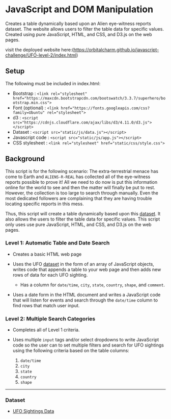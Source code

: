 # JavaScript and DOM Manipulation
Creates a table dynamically based upon an Alien eye-witness reports dataset. The website allows users to filter the table data for specific values. Created using pure JavaScript, HTML, and CSS, and D3.js on the web pages.

visit the deployed website here:(https://orbitalcharm.github.io/javascript-challenge/UFO-level-2/index.html)

## Setup
The following must be included in index.html:
* Bootstrap : `<link rel="stylesheet" href="https://maxcdn.bootstrapcdn.com/bootswatch/3.3.7/superhero/bootstrap.min.css">`
* Font (optional) : `<link href="https://fonts.googleapis.com/css?family=Ubuntu" rel="stylesheet">`
* d3 : `<script src="https://cdnjs.cloudflare.com/ajax/libs/d3/4.11.0/d3.js"></script>`
* Dataset : `<script src="static/js/data.js"></script>`
* Javascript code : `<script src="static/js/app.js"></script>`
* CSS stylesheet : `<link rel="stylesheet" href="static/css/style.css">`


## Background

This script is for the following scenario: The extra-terrestrial menace has come to Earth and `ALIENS-R-REAL` has collected all of the eye-witness reports possible to prove it! All we need to do now is put this information online for the world to see and then the matter will finally be put to rest. However, the collection is too large to search through manually. Even the most dedicated followers are complaining that they are having trouble locating specific reports in this mess.

Thus, this script will create a table dynamically based upon this [dataset](UFO-level-1/static/js/data.js). It also allows the users to filter the table data for specific values. This script only uses use pure JavaScript, HTML, and CSS, and D3.js on the web pages.


### Level 1: Automatic Table and Date Search

* Creates a basic HTML web page

* Uses the UFO [dataset](UFO-level-1/static/js/data.js) in the form of an array of JavaScript objects, writes code that appends a table to your web page and then adds new rows of data for each UFO sighting.

  * Has a column for `date/time`, `city`, `state`, `country`, `shape`, and `comment`.

* Uses a date form in the HTML document and writes a JavaScript code that will listen for events and search through the `date/time` column to find rows that match user input.

### Level 2: Multiple Search Categories

* Completes all of Level 1 criteria.

* Uses multiple `input` tags and/or select dropdowns to write JavaScript code so the user can to set multiple filters and search for UFO sightings using the following criteria based on the table columns:

  1. `date/time`
  2. `city`
  3. `state`
  4. `country`
  5. `shape`

- - -

### Dataset

* [UFO Sightings Data](UFO-level-1/static/js/data.js)


